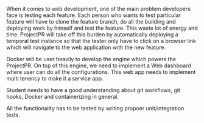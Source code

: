 When it comes to web development, one of the main problem developers face is testing each feature. Each person who wants to test particular feature will have to clone the feature branch, do all the building and deploying work by himself and test the feature. This waste lot of energy and time. ProjectPR will take off this burden by automatically deploying a temporal test instance so that the tester only have to click on a browser link which will navigate to the web application with the new feature.

Docker will be user heavily to develop the engine which powers the ProjectPR. On top of this engine, we need to implement a Web dashboard where user can do all the configurations. This web app needs to implement multi tenency to make it a service app. 

Student needs to have a good understanding about git workflows, git hooks, Docker and containerizing in general.

All the functionality has to be tested by writing propoer unit/integration tests.

